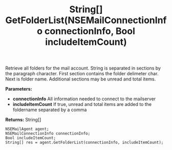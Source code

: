 ﻿---
uid: crmscript_ref_NSEMailAgent_GetFolderList
title: String[] GetFolderList(NSEMailConnectionInfo connectionInfo, Bool includeItemCount)
intellisense: NSEMailAgent.GetFolderList
keywords: NSEMailAgent, GetFolderList
so.topic: reference
---

Retrieve all folders for the mail account. String is separated in sections by the paragraph character.  First section contains the folder delimeter char. Next is folder name. Additional sections may be unread and total items.

**Parameters:**
 - **connectionInfo** All information needed to connect to the mailserver
 - **includeItemCount** If true, unread and total items are added to the foldername separated by a comma

**Returns:** String[]

```crmscript
NSEMailAgent agent;
NSEMailConnectionInfo connectionInfo;
Bool includeItemCount;
String[] res = agent.GetFolderList(connectionInfo, includeItemCount);
```

